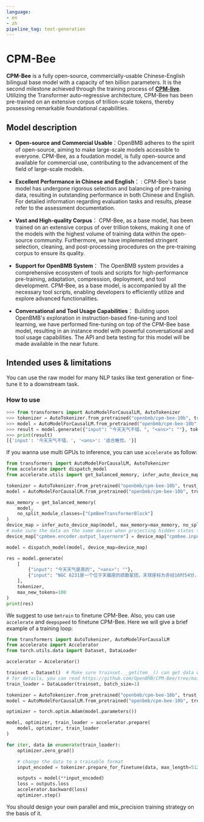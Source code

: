 ```yaml
---
language:
- en
- zh
pipeline_tag: text-generation
---
```


# CPM-Bee

**CPM-Bee** is a fully open-source, commercially-usable Chinese-English bilingual base model with a capacity of ten billion parameters. It is the second milestone achieved through the training process of [**CPM-live**](https://live.openbmb.org/).
Utilizing the Transformer auto-regressive architecture, CPM-Bee has been pre-trained on an extensive corpus of trillion-scale tokens, thereby possessing remarkable foundational capabilities.

## Model description

- **Open-source and Commercial Usable**：OpenBMB adheres to the spirit of open-source, aiming to make large-scale models accessible to everyone. CPM-Bee, as a foudation model, is fully open-source and available for commercial use, contributing to the advancement of the field of large-scale models.

- **Excellent Performance in Chinese and English**： : CPM-Bee's base model has undergone rigorous selection and balancing of pre-training data, resulting in outstanding performance in both Chinese and English. For detailed information regarding evaluation tasks and results, please refer to the assessment documentation.


- **Vast and High-quality Corpus**： CPM-Bee, as a base model, has been trained on an extensive corpus of over trillion tokens, making it one of the models with the highest volume of training data within the open-source community. Furthermore, we have implemented stringent selection, cleaning, and post-processing procedures on the pre-training corpus to ensure its quality.

- **Support for OpenBMB System**： The OpenBMB system provides a comprehensive ecosystem of tools and scripts for high-performance pre-training, adaptation, compression, deployment, and tool development. CPM-Bee, as a base model, is accompanied by all the necessary tool scripts, enabling developers to efficiently utilize and explore advanced functionalities.


- **Conversational and Tool Usage Capabilities**： Building upon OpenBMB's exploration in instruction-based fine-tuning and tool learning, we have performed fine-tuning on top of the CPM-Bee base model, resulting in an instance model with powerful conversational and tool usage capabilities. The API and beta testing for this model will be made available in the near future.

## Intended uses & limitations

You can use the raw model for many NLP tasks like text generation or fine-tune it to a downstream task.

### How to use

```python
>>> from transformers import AutoModelForCausalLM, AutoTokenizer
>>> tokenizer = AutoTokenizer.from_pretrained("openbmb/cpm-bee-10b", trust_remote_code=True)
>>> model = AutoModelForCausalLM.from_pretrained("openbmb/cpm-bee-10b", trust_remote_code=True).cuda()  # 
>>> result = model.generate({"input": "今天天气不错，", "<ans>": ""}, tokenizer)
>>> print(result)
[{'input': '今天天气不错，', '<ans>': '适合睡觉。'}]
```

If you wanna use multi GPUs to inference, you can use `accelerate` as follow:

```python
from transformers import AutoModelForCausalLM, AutoTokenizer
from accelerate import dispatch_model
from accelerate.utils import get_balanced_memory, infer_auto_device_map

tokenizer = AutoTokenizer.from_pretrained("openbmb/cpm-bee-10b", trust_remote_code=True)
model = AutoModelForCausalLM.from_pretrained("openbmb/cpm-bee-10b", trust_remote_code=True).cuda()

max_memory = get_balanced_memory(
    model, 
    no_split_module_classes=["CpmBeeTransformerBlock"]
)
device_map = infer_auto_device_map(model, max_memory=max_memory, no_split_module_classes=["CpmBeeTransformerBlock"]) 
# make sure the data on the same device when projecting hidden states to logits.
device_map["cpmbee.encoder.output_layernorm"] = device_map["cpmbee.input_embedding"] = 0

model = dispatch_model(model, device_map=device_map)

res = model.generate(
    [
        {"input": "今天天气是真的", "<ans>": ""},
        {"input": "NGC 6231是一个位于天蝎座的疏散星团，天球座标为赤经16时54分，赤纬-41度48分，视觉观测大小约45角分，亮度约2.6视星等，距地球5900光年。NGC 6231年龄约为三百二十万年，是一个非常年轻的星团，星团内的最亮星是5等的天蝎座 ζ1星。用双筒望远镜或小型望远镜就能看到个别的行星。NGC 6231在1654年被意大利天文学家乔瓦尼·巴蒂斯特·霍迪尔纳（Giovanni Battista Hodierna）以Luminosae的名字首次纪录在星表中，但是未见记载于夏尔·梅西耶的天体列表和威廉·赫歇尔的深空天体目录。这个天体在1678年被爱德蒙·哈雷（I.7）、1745年被夏西亚科斯（Jean-Phillippe Loys de Cheseaux）（9）、1751年被尼可拉·路易·拉卡伊（II.13）分别再次独立发现。", "question": "NGC 6231的经纬度是多少？", "<ans>": ""}
    ],
    tokenizer,
    max_new_tokens=100
)
print(res)

```

We suggest to use `bmtrain` to finetune CPM-Bee. Also, you can use `accelerate` and `deepspeed` to finetune CPM-Bee. Here we will give a brief example of a training loop:

```python
from transformers import AutoTokenizer, AutoModelForCausalLM
from accelerate import Accelerator
from torch.utils.data import Dataset, DataLoader

accelerator = Accelerator()

trainset = Dataset()  # Make sure trainset.__getitem__() can get data with correct format like {"input": "...", "<ans>": ""}
# for details, you can read https://github.com/OpenBMB/CPM-Bee/tree/main/tutorials/basic_task_finetune
train_loader = DataLoader(trainset, batch_size=1)

tokenizer = AutoTokenizer.from_pretrained("openbmb/cpm-bee-10b", trust_remote_code=True)
model = AutoModelForCausalLM.from_pretrained("openbmb/cpm-bee-10b", trust_remote_code=True).cuda()

optimizer = torch.optim.Adam(model.parameters())

model, optimizer, train_loader = accelerator.prepare(
    model, optimizer, train_loader
)

for iter, data in enumerate(train_loader):
    optimizer.zero_grad()

    # change the data to a trainable format
    input_encoded = tokenizer.prepare_for_finetune(data, max_length=512).to(model.device)

    outputs = model(**input_encoded)
    loss = outputs.loss
    accelerator.backward(loss)
    optimizer.step()
```
You should design your own parallel and mix_precision training strategy on the basis of it.
